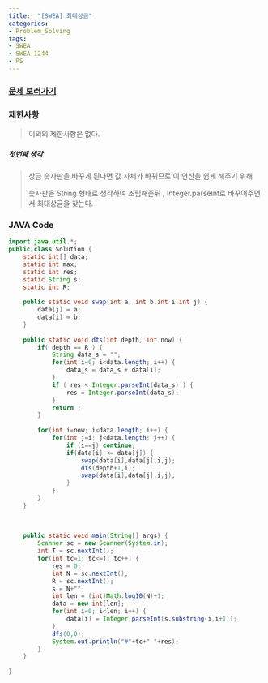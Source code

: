 ```yaml
---
title:  "[SWEA] 최대상금"
categories:
- Problem_Solving
tags:
- SWEA
- SWEA-1244
- PS
---
```


### [문제 보러가기]( https://swexpertacademy.com/main/code/problem/problemDetail.do?contestProbId=AV15Khn6AN0CFAYD&categoryId=AV15Khn6AN0CFAYD&categoryType=CODE )



### 제한사항

> 이외의 제한사항은 없다.

##### 첫번째 생각

> 상금 숫자판을 바꾸게 된다면 값 자체가 바뀌므로 이 연산을 쉽게 해주기 위해 
>
> 숫자판을 String 형태로 생각하여 조립해준뒤 , Integer.parseInt로 바꾸어주면서 최대상금을 찾는다.



### JAVA Code

```java
import java.util.*;
public class Solution {
	static int[] data;
	static int max;
	static int res;
	static String s;
	static int R; 
	
	public static void swap(int a, int b,int i,int j) {
		data[j] = a;
		data[i] = b;
	}
	
	public static void dfs(int depth, int now) {
		if( depth == R ) {
			String data_s = "";
			for(int i=0; i<data.length; i++) {
				data_s = data_s + data[i];
			}
			if ( res < Integer.parseInt(data_s) ) {
				res = Integer.parseInt(data_s);
			}
			return ;
		}
		
		for(int i=now; i<data.length; i++) {
			for(int j=i; j<data.length; j++) {
				if (i==j) continue;
				if(data[i] <= data[j]) {
					swap(data[i],data[j],i,j);
					dfs(depth+1,i);
					swap(data[i],data[j],i,j);
				}
			}
		}
	}
	
	
	
	public static void main(String[] args) {
		Scanner sc = new Scanner(System.in);
		int T = sc.nextInt();
		for(int tc=1; tc<=T; tc++) {
			res = 0;
			int N = sc.nextInt();
			R = sc.nextInt();
			s = N+"";
			int len = (int)Math.log10(N)+1;
			data = new int[len];
			for(int i=0; i<len; i++) {
				data[i] = Integer.parseInt(s.substring(i,i+1));
			}
			dfs(0,0);
			System.out.println("#"+tc+" "+res);
		}
	}
	
}
```

